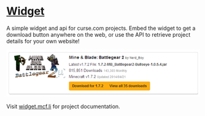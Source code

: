 # [Widget](http://widget.mcf.li)

A simple widget and api for curse.com projects. Embed the widget to get a
download button anywhere on the web, or use the API to retrieve project details
for your own website!

![](preview.png)

Visit [widget.mcf.li](http://widget.mcf.li) for project documentation.